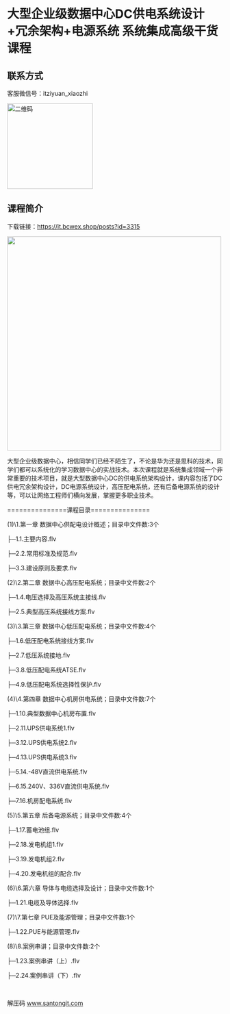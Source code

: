 # 大型企业级数据中心DC供电系统设计+冗余架构+电源系统 系统集成高级干货课程

## 联系方式

客服微信号：itziyuan_xiaozhi

<img src="https://ziyuanyun.oss-cn-guangzhou.aliyuncs.com/common/20240614073449/666b82192834a.jpg" width="200" height="200" alt="二维码">

## 课程简介

下载链接：https://it.bcwex.shop/posts?id=3315

<img src="https://ziyuanyun.oss-cn-guangzhou.aliyuncs.com/yun/20240515185121/664493a9a7855.jpg" width="500" alt="">

  大型企业级数据中心，相信同学们已经不陌生了，不论是华为还是思科的技术，同学们都可以系统化的学习数据中心的实战技术。本次课程就是系统集成领域一个非常重要的技术项目，就是大型数据中心DC的供电系统架构设计，课内容包括了DC供电冗余架构设计，DC电源系统设计，高压配电系统，还有后备电源系统的设计等，可以让网络工程师们横向发展，掌握更多职业技术。

 ===============课程目录===============

 (1)\1.第一章 数据中心供配电设计概述；目录中文件数:3个

 ├─1.1.主要内容.flv

 ├─2.2.常用标准及规范.flv

 ├─3.3.建设原则及要求.flv

 (2)\2.第二章 数据中心高压配电系统；目录中文件数:2个

 ├─1.4.电压选择及高压系统主接线.flv

 ├─2.5.典型高压系统接线方案.flv

 (3)\3.第三章 数据中心低压配电系统；目录中文件数:4个

 ├─1.6.低压配电系统接线方案.flv

 ├─2.7.低压系统接地.flv

 ├─3.8.低压配电系统ATSE.flv

 ├─4.9.低压配电系统选择性保护.flv

 (4)\4.第四章 数据中心机房供电系统；目录中文件数:7个

 ├─1.10.典型数据中心机房布置.flv

 ├─2.11.UPS供电系统1.flv

 ├─3.12.UPS供电系统2.flv

 ├─4.13.UPS供电系统3.flv

 ├─5.14.-48V直流供电系统.flv

 ├─6.15.240V、336V直流供电系统.flv

 ├─7.16.机房配电系统.flv

 (5)\5.第五章 后备电源系统；目录中文件数:4个

 ├─1.17.蓄电池组.flv

 ├─2.18.发电机组1.flv

 ├─3.19.发电机组2.flv

 ├─4.20.发电机组的配合.flv

 (6)\6.第六章 导体与电缆选择及设计；目录中文件数:1个

 ├─1.21.电缆及导体选择.flv

 (7)\7.第七章 PUE及能源管理；目录中文件数:1个

 ├─1.22.PUE与能源管理.flv

 (8)\8.案例串讲；目录中文件数:2个

 ├─1.23.案例串讲（上）.flv

 ├─2.24.案例串讲（下）.flv

 &nbsp;

 解压码 www.santongit.com  